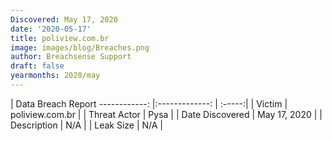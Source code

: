 ```yaml
---
Discovered: May 17, 2020
date: '2020-05-17'
title: poliview.com.br
image: images/blog/Breaches.png
author: Breachsense Support
draft: false
yearmonths: 2020/may
---
```



| Data Breach Report
------------:   |:-------------:    | :-----:|
| Victim    | poliview.com.br      | 
| Threat Actor    | Pysa      | 
| Date Discovered    | May 17, 2020      | 
| Description    | N/A      | 
| Leak Size    | N/A      | 


